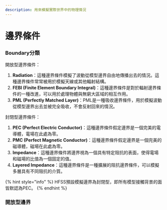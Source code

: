 ```yaml
---
description: 用來模擬實際世界中的物理情況
---
```


# 邊界條件

### Boundary分類

開放型邊界條件：

1. **Radiation**：這種邊界條件模擬了波動從模型邊界自由地傳播出去的情況。這種邊界條件常常被用於模擬天線或其他輻射結構。
2. **FEBI (Finite Element Boundary Integral)**：這種邊界條件是對於輻射邊界條件的一種改進，可以用於處理物體與無窮大區域的相互作用。
3. **PML (Perfectly Matched Layer)**：PML是一種吸收邊界條件，用於模擬波動從模型邊界出去並被完全吸收，不會反射回來的情況。

封閉型邊界條件：

1. **PEC (Perfect Electric Conductor)**：這種邊界條件假定邊界是一個完美的電導體，電場在此處為零。
2. **PMC (Perfect Magnetic Conductor)**：這種邊界條件假定邊界是一個完美的磁導體，磁場在此處為零。
3. **Impedance**：這種邊界條件將邊界視為一個具有特定阻抗的表面，使得電場和磁場的比值為一個固定的值。
4. **Layered Impedance**：這種邊界條件是一種擴展的阻抗邊界條件，可以模擬多層具有不同阻抗的介質。

{% hint style="info" %}
HFSS預設模擬邊界為封閉型，即所有模型接觸背景的面皆默認為PEC。
{% endhint %}

### 開放型邊界
